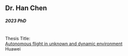 ## Dr. Han Chen
##### 2023 PhD

<div align="justify">
<br/>
Thesis Title: <br/>
<a href="https://theses.lib.polyu.edu.hk/handle/200/12277">Autonomous flight in unknown and dynamic environment
</a>
<br/>
Huawei
</div>
